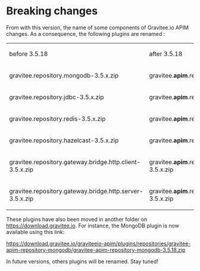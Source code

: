 # Breaking changes

From with this version, the name of some components of Gravitee.io APIM
changes. As a consequence, the following plugins are renamed :

<table>
<colgroup>
<col style="width: 50%" />
<col style="width: 50%" />
</colgroup>
<tbody>
<tr class="odd">
<td style="text-align: left;"><p>before 3.5.18</p></td>
<td style="text-align: left;"><p>after 3.5.18</p></td>
</tr>
<tr class="even">
<td
style="text-align: left;"><p>gravitee.repository.mongodb-3.5.x.zip</p></td>
<td
style="text-align: left;"><p>gravitee.<strong>apim</strong>.repository.mongodb-3.5.x.zip</p></td>
</tr>
<tr class="odd">
<td
style="text-align: left;"><p>gravitee.repository.jdbc-3.5.x.zip</p></td>
<td
style="text-align: left;"><p>gravitee.<strong>apim</strong>.repository.jdbc-3.5.x.zip</p></td>
</tr>
<tr class="even">
<td
style="text-align: left;"><p>gravitee.repository.redis-3.5.x.zip</p></td>
<td
style="text-align: left;"><p>gravitee.<strong>apim</strong>.repository.redis-3.5.x.zip</p></td>
</tr>
<tr class="odd">
<td
style="text-align: left;"><p>gravitee.repository.hazelcast-3.5.x.zip</p></td>
<td
style="text-align: left;"><p>gravitee.<strong>apim</strong>.repository.hazelcast-3.5.x.zip</p></td>
</tr>
<tr class="even">
<td
style="text-align: left;"><p>gravitee.repository.gateway.bridge.http.client-3.5.x.zip</p></td>
<td
style="text-align: left;"><p>gravitee.<strong>apim</strong>.repository.gateway.bridge.http.client-3.5.x.zip</p></td>
</tr>
<tr class="odd">
<td
style="text-align: left;"><p>gravitee.repository.gateway.bridge.http.server-3.5.x.zip</p></td>
<td
style="text-align: left;"><p>gravitee.<strong>apim</strong>.repository.gateway.bridge.http.server-3.5.x.zip</p></td>
</tr>
</tbody>
</table>

These plugins have also been moved in another folder on
<https://download.gravitee.io>. For instance, the MongoDB plugin is now
available using this link:

<https://download.gravitee.io/graviteeio-apim/plugins/repositories/gravitee-apim-repository-mongodb/gravitee-apim-repository-mongodb-3.5.18.zip>

In future versions, others plugins will be renamed. Stay tuned!
